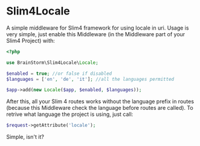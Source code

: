 # Slim4Locale
A simple middleware for Slim4 framework for using locale in uri.
Usage is very simple, just enable this Middleware (in the Middleware part of your Slim4 Project) with:

```php
<?php

use BrainStorm\Slim4Locale\Locale;

$enabled = true; //or false if disabled
$languages = ['en', 'de', 'it']; //all the languages permitted

$app->add(new Locale($app, $enabled, $languages));
```
After this, all your Slim 4 routes works without the language prefix in routes (because this Middleware check the language before routes are called).
To retrive what language the project is using, just call:
```php
$request->getAttribute('locale');
```
Simple, isn't it?
